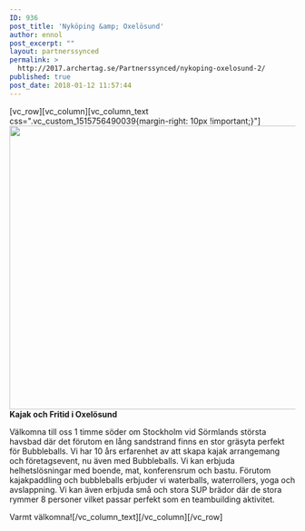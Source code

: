 ```yaml
---
ID: 936
post_title: 'Nyköping &amp; Oxelösund'
author: ennol
post_excerpt: ""
layout: partnerssynced
permalink: >
  http://2017.archertag.se/Partnerssynced/nykoping-oxelosund-2/
published: true
post_date: 2018-01-12 11:57:44
---
```

[vc_row][vc_column][vc_column_text css=".vc_custom_1515756490039{margin-right: 10px !important;}"]<strong><img class="alignnone size-full wp-image-1209" src="http://bubbleball.se/wp-content/uploads/2018/01/kajak-och-fritid-bubbleball.jpg" alt="" width="1280" height="500" />Kajak och Fritid i Oxelösund</strong>

Välkomna till oss 1 timme söder om Stockholm vid Sörmlands största havsbad där det förutom en lång sandstrand finns en stor gräsyta perfekt för Bubbleballs.
Vi har 10 års erfarenhet av att skapa kajak arrangemang och företagsevent, nu även med Bubbleballs. Vi kan erbjuda helhetslösningar med boende, mat, konferensrum och bastu. Förutom kajakpaddling och bubbleballs erbjuder vi waterballs, waterrollers, yoga och avslappning. Vi kan även erbjuda små och stora SUP brädor där de stora rymmer 8 personer vilket passar perfekt som en teambuilding aktivitet.

Varmt välkomna![/vc_column_text][/vc_column][/vc_row]